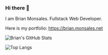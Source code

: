 ### Hi there 👋

I am Brian Monsales. Fullstack Web Developer. 

Here is my portfolio: https://brian.monsales.net

![Brian's GitHub Stats](https://github-readme-stats-six-tau-97.vercel.app/api?username=brickgale&show_icons=true&theme=tokyonight&include_all_commits=true&hide=stars)

![Top Langs](https://github-readme-stats-six-tau-97.vercel.app/api/top-langs/?username=brickgale&layout=compact&theme=tokyonight&exclude_repo=island-ticketing-app)
